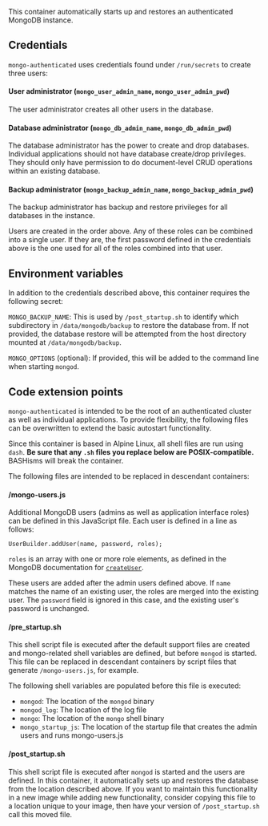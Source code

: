 This container automatically starts up and restores an authenticated MongoDB instance.

## Credentials

`mongo-authenticated` uses credentials found under `/run/secrets` to create three users:

#### User administrator (`mongo_user_admin_name`, `mongo_user_admin_pwd`)

The user administrator creates all other users in the database.
	
#### Database administrator (`mongo_db_admin_name`, `mongo_db_admin_pwd`)

The database administrator has the power to create and drop databases. Individual applications should not have database create/drop privileges. They should only have permission to do document-level CRUD operations within an existing database.
	
#### Backup administrator (`mongo_backup_admin_name`, `mongo_backup_admin_pwd`)

The backup administrator has backup and restore privileges for all databases in the instance.

Users are created in the order above. Any of these roles can be combined into a single user. If they are, the first password defined in the credentials above is the one used for all of the roles combined into that user.

## Environment variables

In addition to the credentials described above, this container requires the following secret:

`MONGO_BACKUP_NAME`: This is used by `/post_startup.sh` to identify which subdirectory in `/data/mongodb/backup` to restore the database from. If not provided, the database restore will be attempted from the host directory mounted at `/data/mongodb/backup`.

`MONGO_OPTIONS` (optional): If provided, this will be added to the command line when starting `mongod`.

## Code extension points

`mongo-authenticated` is intended to be the root of an authenticated cluster as well as individual applications. To provide flexibility, the following files can be overwritten to extend the basic autostart functionality.

Since this container is based in Alpine Linux, all shell files are run using `dash`. **Be sure that any `.sh` files you replace below are POSIX-compatible.** BASHisms will break the container.

The following files are intended to be replaced in descendant containers:

#### /mongo-users.js

Additional MongoDB users (admins as well as application interface roles) can be defined in this JavaScript file. Each user is defined in a line as follows:

```
UserBuilder.addUser(name, password, roles);
```

`roles` is an array with one or more role elements, as defined in the MongoDB documentation for [`createUser`](https://docs.mongodb.com/manual/reference/command/createUser/#roles).

These users are added after the admin users defined above. If `name` matches the name of an existing user, the roles are merged into the existing user. The `password` field is ignored in this case, and the existing user's password is unchanged.

#### /pre_startup.sh

This shell script file is executed after the default support files are created and mongo-related shell variables are defined, but before `mongod` is started. This file can be replaced in descendant containers by script files that generate `/mongo-users.js`, for example.

The following shell variables are populated before this file is executed:

* `mongod`: The location of the `mongod` binary
* `mongod_log`: The location of the log file
* `mongo`: The location of the `mongo` shell binary
* `mongo_startup_js`: The location of the startup file that creates the admin users and runs mongo-users.js

#### /post_startup.sh

This shell script file is executed after `mongod` is started and the users are defined. In this container, it automatically sets up and restores the database from the location described above. If you want to maintain this functionality in a new image while adding new functionality, consider copying this file to a location unique to your image, then have your version of `/post_startup.sh` call this moved file.
